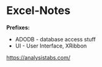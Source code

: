 # Excel-Notes

<b>Prefixes:</b>
- ADODB - database access stuff
- UI - User Interface, XRibbon

https://analysistabs.com/
